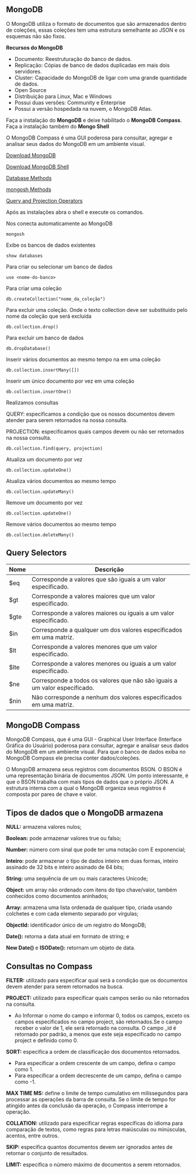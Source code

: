 ## MongoDB
O MongoDB utiliza o formato de documentos que são armazenados dentro de coleções, essas coleções tem uma estrutura semelhante ao JSON e os esquemas não são fixos.

**Recursos do MongoDB**
- Documento: Reestruturação do banco de dados.
- Replicação: Cópias de banco de dados duplicadas em mais dois servidores.
- Cluster: Capacidade do MongoDB de ligar com uma grande quantidade de dados.
- Open Source
- Distribuição para Linux, Mac e Windows
- Possui duas versões: Community e Enterprise
- Possui a versão hospedada na nuvem, o MongoDB Atlas.
  
Faça a instalação do **MongoDB** e deixe habilitado o **MongoDB Compass**.
Faça a instalação também do **Mongo Shell**

O MongoDB Compass é uma GUI poderosa para consultar, agregar e analisar seus dados do MongoDB em um ambiente visual.

[Download MongoDB](https://www.mongodb.com/try/download/community)

[Download MongoDB Shell](https://www.mongodb.com/try/download/shell)

[Database Methods](https://www.mongodb.com/docs/manual/reference/method/js-database/)

[mongosh Methods](https://www.mongodb.com/docs/v7.0/reference/method/)

[Query and Projection Operators](https://www.mongodb.com/docs/v7.0/reference/operator/query/)

Após as instalações abra o shell e execute os comandos.

Nos conecta automaticamente ao MongoDB
```
mongosh
```

Exibe os bancos de dados existentes
```
show databases
```

Para criar ou selecionar um banco de dados
```
use <nome-do-banco>
```

Para criar uma coleção
```
db.createCollection("nome_da_coleção")
```

Para excluir uma coleção. Onde o texto collection deve ser substituído pelo nome da coleção que será excluída
```
db.collection.drop()
```

Para excluir um banco de dados
```
db.dropDatabase()
```

Inserir vários documentos ao mesmo tempo na em uma coleção
```
db.collection.insertMany([])
```

Inserir um único documento por vez em uma coleção
```
db.collection.insertOne()
```

Realizamos consultas

QUERY: especificamos a condição que os nossos documentos devem atender para serem retornados na nossa consulta.

PROJECTION: especificamos quais campos devem ou não ser retornados na nossa consulta.
```
db.collection.find(query, projection)
```

Atualiza um documento por vez
```
db.collection.updateOne()
```

Atualiza vários documentos ao mesmo tempo
```
db.collection.updateMany()
```

Remove um documento por vez
```
db.collection.updateOne()
```

Remove vários documentos ao mesmo tempo
```
db.collection.deleteMany()
```





## Query Selectors

| Nome  | Descrição |
| ------| ----------|
| $eq   | Corresponde a valores que são iguais a um valor especificado.|
| $gt   | Corresponde a valores maiores que um valor especificado.     |
| $gte  | Corresponde a valores maiores ou iguais a um valor especificado.|
| $in   | Corresponde a qualquer um dos valores especificados em uma matriz.|
| $lt   | Corresponde a valores menores que um valor especificado.|
| $lte  | Corresponde a valores menores ou iguais a um valor especificado.|
| $ne   |Corresponde a todos os valores que não são iguais a um valor especificado.|
| $nin  |Não corresponde a nenhum dos valores especificados em uma matriz.|


## MongoDB Compass
MongoDB Compass, que é uma GUI - Graphical User Interface (Interface Gráfica do Usuário) poderosa para consultar, agregar e analisar seus dados do MongoDB em um ambiente visual. Para que o banco de dados exiba no MongoDB Compass ele precisa conter dados/coleções.

O MongoDB armazena seus registros com documentos BSON. O BSON é uma representação binária de documentos JSON. Um ponto interessante, é que o BSON trabalha com mais tipos de dados que o próprio JSON. A estrutura interna com a qual o MongoDB organiza seus registros é composta por pares de chave e valor.

## Tipos de dados que o MongoDB armazena

**NULL:** armazena valores nulos;

**Boolean:** pode armazenar valores true ou falso;

**Number:** número com sinal que pode ter uma notação com E exponencial;

**Inteiro:** pode armazenar o tipo de dados inteiro em duas formas, inteiro assinado de 32 bits e inteiro assinado de 64 bits;

**String:** uma sequência de um ou mais caracteres Unicode;

**Object:** um array não ordenado com itens do tipo chave/valor, também conhecidos como documentos aninhados;

**Array:** armazena uma lista ordenada de qualquer tipo, criada usando colchetes e com cada elemento separado por vírgulas;

**ObjectId:** identificador único de um registro do MongoDB;

**Date():** retorna a data atual em formato de string; e

**New Date()** e **ISODate():** retornam um objeto de data.

## Consultas no Compass
**FILTER:** utilizado para especificar qual será a condição que os documentos devem atender para serem retornados na busca.

**PROJECT:** utilizado para especificar quais campos serão ou não retornados na consulta.

- Ao Informar o nome do campo e informar 0, todos os campos, exceto os campos especificados no campo project, são retornados.Se o campo receber o valor de 1, ele será retornado na consulta. O campo _id é retornado por padrão, a menos que este seja especificado no campo project e definido como 0.

**SORT:** especifica a ordem de classificação dos documentos retornados.

- Para especificar a ordem crescente de um campo, defina o campo como 1.
- Para especificar a ordem decrescente de um campo, defina o campo como -1.
  
**MAX TIME MS:** define o limite de tempo cumulativo em milissegundos para processar as operações da barra de consulta. Se o limite de tempo for atingido antes da conclusão da operação, o Compass interrompe a operação.

**COLLATION:** utilizado para especificar regras específicas do idioma para comparação de textos, como regras para letras maiúsculas ou minúsculas, acentos, entre outros.

**SKIP:** especifica quantos documentos devem ser ignorados antes de retornar o conjunto de resultados.

**LIMIT:** especifica o número máximo de documentos a serem retornados.

